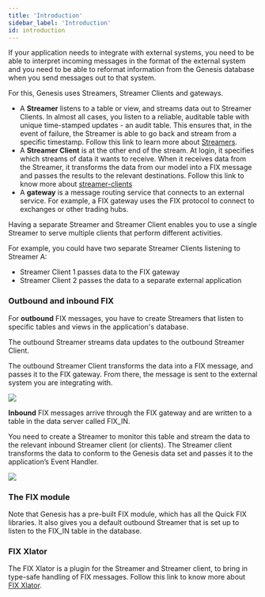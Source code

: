 ```yaml
---
title: 'Introduction'
sidebar_label: 'Introduction'
id: introduction
---
```

If your application needs to integrate with external systems, you need to be able to interpret incoming messages in the format of the external system and you need to be able to reformat information from the Genesis database when you send messages out to that system.

For this, Genesis uses Streamers, Streamer Clients and gateways.

* A **Streamer** listens to a table or view, and streams data out to Streamer Clients. In almost all cases, you listen to a reliable, auditable table with unique time-stamped updates - an audit table. This ensures that, in the event of failure, the Streamer is able to go back and stream from a specific timestamp.
  Follow this link to learn more about [Streamers](/03_server/10_integration/04_gateways-and-streamers/02_streamer.md).
* A **Streamer Client** is at the other end of the stream. At login, it specifies which streams of data it wants to receive. When it receives data from the Streamer, it transforms the data from our model into a FIX message and passes the results to the relevant destinations.
  Follow this link to know more about [streamer-clients](/03_server/10_integration/04_gateways-and-streamers/03_streamer-client.md)
* A **gateway** is a message routing service that connects to an external service. For example, a FIX gateway uses the FIX protocol to connect to exchanges or other trading hubs.

Having a separate Streamer and Streamer Client enables you to use a single Streamer to serve multiple clients that perform different activities.

For example, you could have two separate Streamer Clients listening to Streamer A:

* Streamer Client 1 passes data to the FIX gateway
* Streamer Client 2 passes the data to a separate external application

### Outbound and inbound FIX

For **outbound** FIX messages, you have to create Streamers that listen to specific tables and views in the application's database.

The outbound Streamer streams data updates to the outbound Streamer Client.

The outbound Streamer Client transforms the data into a FIX message, and passes it to the FIX gateway. From there, the message is sent to the external system you are integrating with.

![](/img/fixout.png)

**Inbound** FIX messages arrive through the FIX gateway and are written to a table in the data server called FIX_IN.

You need to create a Streamer to monitor this table and stream the data to the relevant inbound Streamer client (or clients). The Streamer client transforms the data to conform to the Genesis data set and passes it to the application’s Event Handler.

![](/img/fixin.png)

### The FIX module

Note that Genesis has a pre-built FIX module, which has all the Quick FIX libraries. It also gives you a default outbound Streamer that is set up to listen to the FIX_IN table in the database.

### FIX Xlator
The FIX Xlator is a plugin for the Streamer and Streamer client, to bring in type-safe handling of FIX messages.
Follow this link to know more about [FIX Xlator](/03_server/10_integration/04_gateways-and-streamers/04_fix-xlator.md).

